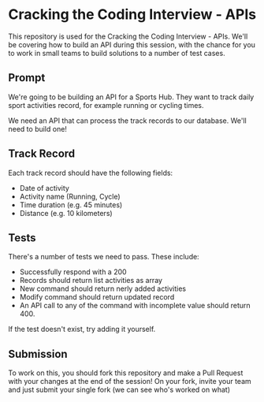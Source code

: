 # Cracking the Coding Interview - APIs

This repository is used for the Cracking the Coding Interview - APIs. We'll be covering how to build an API during this session, with the chance for you to work in small teams to build solutions to a number of test cases.

## Prompt

We're going to be building an API for a Sports Hub. They want to track daily sport activities record, for example running or cycling times.

We need an API that can process the track records to our database. We'll need to build one!

## Track Record

Each track record should have the following fields:
- Date of activity
- Activity name (Running, Cycle)
- Time duration (e.g. 45 minutes)
- Distance (e.g. 10 kilometers)

## Tests

There's a number of tests we need to pass. These include:
- Successfully respond with a 200
- Records should return list activities as array
- New command should return nerly added activities
- Modify command should return updated record
- An API call to any of the command with incomplete value should return 400.

If the test doesn't exist, try adding it yourself.

## Submission

To work on this, you should fork this repository and make a Pull Request with your changes at the end of the session! On your fork, invite your team and just submit your single fork (we can see who's worked on what)